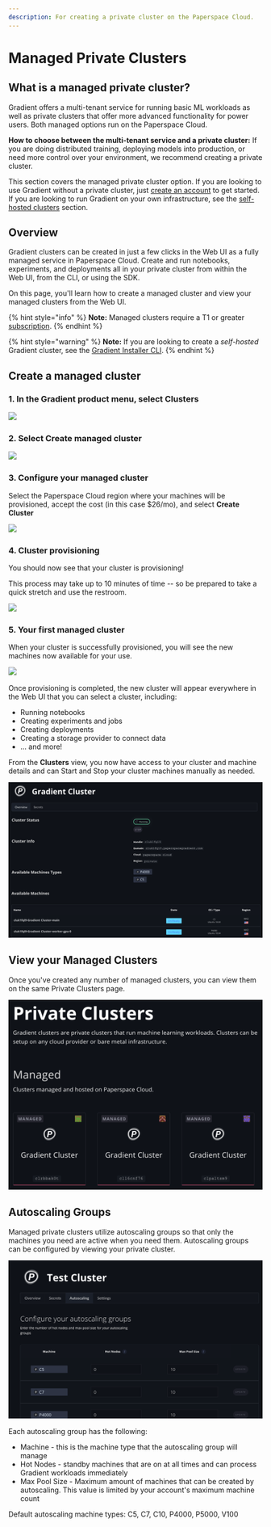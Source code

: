 ```yaml
---
description: For creating a private cluster on the Paperspace Cloud.
---
```


# Managed Private Clusters

## What is a managed private cluster?

Gradient offers a multi-tenant service for running basic ML workloads as well as private clusters that offer more advanced functionality for power users.  Both managed options run on the Paperspace Cloud.  

**How to choose between the multi-tenant service and a private cluster:** If you are doing distributed training, deploying models into production, or need more control over your environment, we recommend creating a private cluster.  

This section covers the managed private cluster option.  If you are looking to use Gradient without a private cluster, just [create an account](https://console.paperspace.com/signup?gradient=true) to get started. If you are looking to run Gradient on your own infrastructure, see the [self-hosted clusters](self-hosted-clusters/) section.  

## Overview

Gradient clusters can be created in just a few clicks in the Web UI as a fully managed service in Paperspace Cloud. Create and run notebooks, experiments, and deployments all in your private cluster from within the Web UI, from the CLI, or using the SDK.

On this page, you'll learn how to create a managed cluster and view your managed clusters from the Web UI.

{% hint style="info" %}
**Note:** Managed clusters require a T1 or greater [subscription](https://gradient.paperspace.com/pricing).
{% endhint %}

{% hint style="warning" %}
**Note:** If you are looking to create a _self-hosted_ Gradient cluster, see the [Gradient Installer CLI](self-hosted-clusters/gradient-installer-cli.md).
{% endhint %}

## Create a managed cluster

### 1. In the Gradient product menu, select **Clusters**

![](https://blog.paperspace.com/content/images/2020/12/Screen-Shot-2020-12-03-at-9.52.27-PM.png)

### 2. Select Create managed cluster

![](https://blog.paperspace.com/content/images/2020/12/Screen-Shot-2020-12-03-at-9.53.19-PM.png)

### 3. Configure your managed cluster

Select the Paperspace Cloud region where your machines will be provisioned, accept the cost \(in this case $26/mo\), and select **Create Cluster**

![](https://blog.paperspace.com/content/images/2020/12/Screen-Shot-2020-12-03-at-9.53.26-PM.png)

### **4. Cluster provisioning**

You should now see that your cluster is provisioning!

This process may take up to 10 minutes of time -- so be prepared to take a quick stretch and use the restroom.

![](https://blog.paperspace.com/content/images/2020/12/Screen-Shot-2020-12-03-at-9.53.37-PM.png)

### 5. Your first managed cluster

When your cluster is successfully provisioned, you will see the new machines now available for your use.

![](https://blog.paperspace.com/content/images/2020/12/Screen-Shot-2020-12-03-at-10.21.13-PM.png)

Once provisioning is completed, the new cluster will appear everywhere in the Web UI that you can select a cluster, including:

* Running notebooks 
* Creating experiments and jobs
* Creating deployments
* Creating a storage provider to connect data
* ... and more!

From the **Clusters** view, you now have access to your cluster and machine details and can Start and Stop your cluster machines manually as needed.

![](../../.gitbook/assets/screen-shot-2020-07-23-at-11.11.52-pm.png)

## View your Managed Clusters

Once you've created any number of managed clusters, you can view them on the same Private Clusters page.

![](../../.gitbook/assets/screen-shot-2020-07-23-at-10.48.52-pm.png)

## Autoscaling Groups

Managed private clusters utilize autoscaling groups so that only the machines you need are active when you need them. Autoscaling groups can be configured by viewing your private cluster.

![](../../.gitbook/assets/screen-shot-2020-09-16-at-8.43.32-pm.png)

Each autoscaling group has the following:

* Machine - this is the machine type that the autoscaling group will manage
* Hot Nodes - standby machines that are on at all times and can process Gradient workloads immediately
* Max Pool Size - Maximum amount of machines that can be created by autoscaling. This value is limited by your account's maximum machine count

Default autoscaling machine types: C5, C7, C10, P4000, P5000, V100

